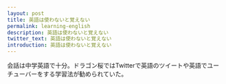 ```yaml
---
layout: post
title: 英語は使わないと覚えない
permalink: learning-english
description: 英語は使わないと覚えない
twitter_text: 英語は使わないと覚えない
introduction: 英語は使わないと覚えない
---
```

会話は中学英語で十分。ドラゴン桜ではTwitterで英語のツイートや英語でユーチューバーをする学習法が勧められていた。
